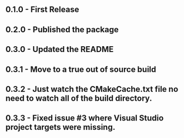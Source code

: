 ## 0.1.0 - First Release
## 0.2.0 - Published the package
## 0.3.0 - Updated the README
## 0.3.1 - Move to a true out of source build
## 0.3.2 - Just watch the CMakeCache.txt file no need to watch all of the build directory.
## 0.3.3 - Fixed issue #3 where Visual Studio project targets were missing.
